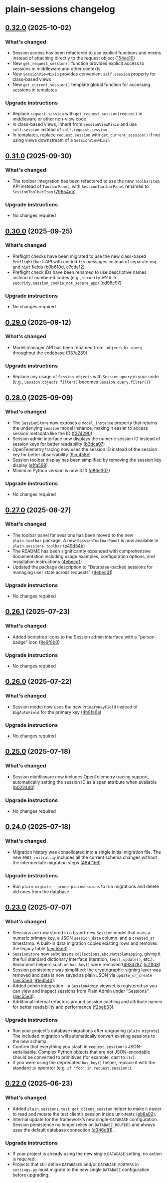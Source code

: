 # plain-sessions changelog

## [0.32.0](https://github.com/dropseed/plain/releases/plain-sessions@0.32.0) (2025-10-02)

### What's changed

- Session access has been refactored to use explicit functions and mixins instead of attaching directly to the request object ([154ee10](https://github.com/dropseed/plain/commit/154ee10375))
- New `get_request_session()` function provides explicit access to sessions in middleware and other contexts
- New `SessionViewMixin` provides convenient `self.session` property for class-based views
- New `get_current_session()` template global function for accessing sessions in templates

### Upgrade instructions

- Replace `request.session` with `get_request_session(request)` in middleware or other non-view code
- In class-based views, inherit from `SessionViewMixin` and use `self.session` instead of `self.request.session`
- In templates, replace `request.session` with `get_current_session()` if not using views downstream of a `SessionViewMixin`

## [0.31.0](https://github.com/dropseed/plain/releases/plain-sessions@0.31.0) (2025-09-30)

### What's changed

- The toolbar integration has been refactored to use the new `ToolbarItem` API instead of `ToolbarPanel`, with `SessionToolbarPanel` renamed to `SessionToolbarItem` ([79654db](https://github.com/dropseed/plain/commit/79654dbefe))

### Upgrade instructions

- No changes required

## [0.30.0](https://github.com/dropseed/plain/releases/plain-sessions@0.30.0) (2025-09-25)

### What's changed

- Preflight checks have been migrated to use the new class-based `PreflightCheck` API with unified `fix` messages instead of separate `msg` and `hint` fields ([b0b610d](https://github.com/dropseed/plain/commit/b0b610d461), [c7cde12](https://github.com/dropseed/plain/commit/c7cde12149))
- Preflight check IDs have been renamed to use descriptive names instead of numbered codes (e.g., `security.W010` → `security.session_cookie_not_secure_app`) ([cd96c97](https://github.com/dropseed/plain/commit/cd96c97b25))

### Upgrade instructions

- No changes required

## [0.29.0](https://github.com/dropseed/plain/releases/plain-sessions@0.29.0) (2025-09-12)

### What's changed

- Model manager API has been renamed from `.objects` to `.query` throughout the codebase ([037a239](https://github.com/dropseed/plain/commit/037a239ef4711c4477a211d63c57ad8414096301))

### Upgrade instructions

- Replace any usage of `Session.objects` with `Session.query` in your code (e.g., `Session.objects.filter()` becomes `Session.query.filter()`)

## [0.28.0](https://github.com/dropseed/plain/releases/plain-sessions@0.28.0) (2025-09-09)

### What's changed

- The `SessionStore` now exposes a `model_instance` property that returns the underlying `Session` model instance, making it easier to access session metadata like the ID ([f374290](https://github.com/dropseed/plain/commit/f37429052d7380f3984dd824e285d9029455ada9))
- Session admin interface now displays the numeric session ID instead of session keys for better readability ([b3dca07](https://github.com/dropseed/plain/commit/b3dca0777fc9a409ef84bcfd58daf6a56b7b1c81))
- OpenTelemetry tracing now uses the session ID instead of the session key for better observability ([9cc458e](https://github.com/dropseed/plain/commit/9cc458ef056b783abb1ec20129f1e6dc71eaed23))
- Session toolbar display has been simplified by removing the session key display ([e1fa569](https://github.com/dropseed/plain/commit/e1fa5699edddbc2814e0fad80c9fdf6f6f5e89dc))
- Minimum Python version is now 3.13 ([d86e307](https://github.com/dropseed/plain/commit/d86e307efb0d5e8f5001efccede4d58d0e26bfea))

### Upgrade instructions

- No changes required

## [0.27.0](https://github.com/dropseed/plain/releases/plain-sessions@0.27.0) (2025-08-27)

### What's changed

- The toolbar panel for sessions has been moved to the new `plain.toolbar` package. A new `SessionToolbarPanel` is now available in `plain.sessions.toolbar` ([e49d54b](https://github.com/dropseed/plain/commit/e49d54bfea162424c73e54bf7ed87e93442af899))
- The README has been significantly expanded with comprehensive documentation including usage examples, configuration options, and installation instructions ([4ebecd1](https://github.com/dropseed/plain/commit/4ebecd1856f96afc09a2ad6887224ae94b1a7395))
- Updated the package description to "Database-backed sessions for managing user state across requests" ([4ebecd1](https://github.com/dropseed/plain/commit/4ebecd1856f96afc09a2ad6887224ae94b1a7395))

### Upgrade instructions

- No changes required

## [0.26.1](https://github.com/dropseed/plain/releases/plain-sessions@0.26.1) (2025-07-23)

### What's changed

- Added bootstrap icons to the Session admin interface with a "person-badge" icon ([9e9f8b0](https://github.com/dropseed/plain/commit/9e9f8b0e2c))

### Upgrade instructions

- No changes required

## [0.26.0](https://github.com/dropseed/plain/releases/plain-sessions@0.26.0) (2025-07-22)

### What's changed

- Session model now uses the new `PrimaryKeyField` instead of `BigAutoField` for the primary key ([4b8fa6a](https://github.com/dropseed/plain/commit/4b8fa6aef126a15e48b5f85e0652adf841eb7b5c))

### Upgrade instructions

- No changes required

## [0.25.0](https://github.com/dropseed/plain/releases/plain-sessions@0.25.0) (2025-07-18)

### What's changed

- Session middleware now includes OpenTelemetry tracing support, automatically setting the session ID as a span attribute when available ([b0224d0](https://github.com/dropseed/plain/commit/b0224d0418da293553fc599ae766eec82f607326))

### Upgrade instructions

- No changes required

## [0.24.0](https://github.com/dropseed/plain/releases/plain-sessions@0.24.0) (2025-07-18)

### What's changed

- Migration history was consolidated into a single initial migration file. The new `0001_initial.py` includes all the current schema changes without the intermediate migration steps ([484f1b6](https://github.com/dropseed/plain/commit/484f1b6e93bfea486529f4806bcd9a9ec5c1217d)).

### Upgrade instructions

- Run `plain migrate --prune plainsessions` to run migrations and delete old ones from the database.

## [0.23.0](https://github.com/dropseed/plain/releases/plain-sessions@0.23.0) (2025-07-07)

### What's changed

- Sessions are now stored in a brand-new `Session` model that uses a numeric primary key, a JSON `session_data` column, and a `created_at` timestamp. A built-in data migration copies existing rows and removes the legacy table ([aec55e3](https://github.com/dropseed/plain/commit/aec55e3)).
- `SessionStore` now subclasses `collections.abc.MutableMapping`, giving it the full standard dictionary interface (iteration, `len()`, `update()`, etc.). Redundant helpers such as `has_key()` were removed ([493d787](https://github.com/dropseed/plain/commit/493d787), [5c1ffd8](https://github.com/dropseed/plain/commit/5c1ffd8)).
- Session persistence was simplified: the cryptographic signing layer was removed and data is now saved as plain JSON via `update_or_create` ([aec55e3](https://github.com/dropseed/plain/commit/aec55e3), [91e6540](https://github.com/dropseed/plain/commit/91e6540)).
- Added admin integration – a `SessionAdmin` viewset is registered so you can view and inspect sessions from Plain Admin under “Sessions” ([aec55e3](https://github.com/dropseed/plain/commit/aec55e3)).
- Additional internal refactors around session caching and attribute names for better readability and performance ([f2beb33](https://github.com/dropseed/plain/commit/f2beb33)).

### Upgrade instructions

- Run your project’s database migrations after upgrading (`plain migrate`). The included migration will automatically convert existing sessions to the new schema.
- Confirm that everything you stash in `request.session` is JSON-serialisable. Complex Python objects that are not JSON-encodable should be converted to primitives (for example, cast to `str`).
- If you were using the deprecated `has_key()` helper, replace it with the standard `in` operator (e.g. `if "foo" in request.session:`).

## [0.22.0](https://github.com/dropseed/plain/releases/plain-sessions@0.22.0) (2025-06-23)

### What's changed

- Added `plain.sessions.test.get_client_session` helper to make it easier to read and mutate the test client’s session inside unit-tests ([eb8a02](https://github.com/dropseed/plain/commit/eb8a023976cac763fbf95e400f8ab96a815a016c)).
- Internal update for the framework’s new single-`DATABASE` configuration. Session persistence no longer relies on `DATABASE_ROUTERS` and always uses the default database connection ([d346d81](https://github.com/dropseed/plain/commit/d346d81567d2cc45bbed93caba18a195de10c572)).

### Upgrade instructions

- If your project is already using the new single `DATABASE` setting, no action is required.
- Projects that still define `DATABASES` and/or `DATABASE_ROUTERS` in `settings.py` must migrate to the new single `DATABASE` configuration before upgrading.
